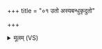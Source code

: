 +++
title = "०१ उतो अस्यबन्धुकृदुतो"

+++
<details><summary>मूलम् (VS)</summary>

उ॒तो अ॒स्यब॑न्धुकृदु॒तो अ॑सि॒ नु जा॑मि॒कृत्। उ॒तो कृ॑त्या॒कृतः॑ प्र॒जां न॒डमि॒वा च्छि॑न्धि॒ वार्षि॑कम् ॥
</details>